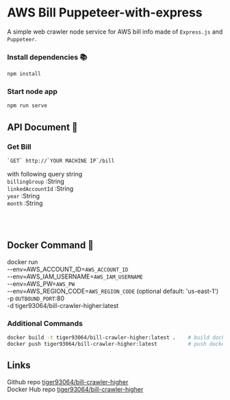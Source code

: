 # AWS Bill Puppeteer-with-express

A simple web crawler node service for AWS bill info made of `Express.js` and `Puppeteer`.
 

### Install dependencies 📚

```bash
npm install
```

### Start node app 

```bash
npm run serve
```

## API Document 📔

### Get Bill

```bash
`GET` http://`YOUR MACHINE IP`/bill
```

with following query string<br />
`billingGroup` :String<br />
`linkedAccountId` :String<br />
`year` :String<br />
`month` :String<br />




<br /><br />
  

## Docker Command 🚧
docker run <br />
--env=AWS_ACCOUNT_ID=`AWS_ACCOUNT_ID` <br />
--env=AWS_IAM_USERNAME=`AWS_IAM_USERNAME`<br />
--env=AWS_PW=`AWS_PW` <br />
--env=AWS_REGION_CODE=`AWS_REGION_CODE` (optional default: 'us-east-1')<br />
-p `OUTBOUND_PORT`:80  <br />
-d tiger93064/bill-crawler-higher:latest 
 
### Additional Commands

```bash
docker build -t tiger93064/bill-crawler-higher:latest .    # build docker image to local ⚠️ the dot
docker push tiger93064/bill-crawler-higher:latest          # push docker image to hub

```

## Links

Github repo [tiger93064/bill-crawler-higher](https://github.com/tiger93064/AWSBillPuppeteer-with-express) <br />
Docker Hub repo [tiger93064/bill-crawler-higher](https://hub.docker.com/r/tiger93064/bill-crawler-higher)